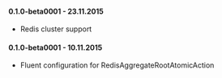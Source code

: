 #### 0.1.0-beta0001 - 23.11.2015
* Redis cluster support

#### 0.1.0-beta0001 - 10.11.2015
* Fluent configuration for RedisAggregateRootAtomicAction